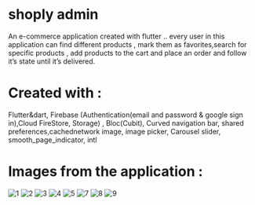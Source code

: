 # shoply admin

An e-commerce application created with flutter .. every user in this application can find different products , mark them as favorites,search for specific products , add products to the cart and place an order and follow it’s state until it’s delivered.

# Created with :
Flutter&dart, Firebase (Authentication(email and password & google sign in),Cloud FireStore, Storage) , Bloc(Cubit), Curved navigation bar, shared preferences,cachednetwork image, image picker, Carousel slider, smooth_page_indicator, intl

# Images from the application :

![1](https://github.com/AhmedHWally/shoply-admin/assets/127450087/3e29de21-066f-4e6d-8956-b44fdc5337e5)
![2](https://github.com/AhmedHWally/shoply-admin/assets/127450087/cc976f89-fc64-4ad3-bcc5-9c49ce336c53)
![3](https://github.com/AhmedHWally/shoply-admin/assets/127450087/d525cbe7-9a3a-4221-82c8-67b6f9c168fd)
![4](https://github.com/AhmedHWally/shoply-admin/assets/127450087/28e154da-6e01-4e9c-abb9-5f2aa3ea3028)
![5](https://github.com/AhmedHWally/shoply-admin/assets/127450087/86fc0e20-ee4d-4af0-b22d-e478d5ea71ad)
![7](https://github.com/AhmedHWally/shoply-admin/assets/127450087/88a688d8-387d-4c1a-b987-ffcfbc16de9e)
![8](https://github.com/AhmedHWally/shoply-admin/assets/127450087/0cf0e81f-fcb7-4ce9-9c63-f20e96e0d2b1)
![9](https://github.com/AhmedHWally/shoply-admin/assets/127450087/c81fd181-24a4-4d35-a79a-e9b2adf31b0a)
